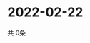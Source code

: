 # 2022-02-22
  共 0条

  <!-- BEGIN -->
  <!-- 最后更新时间Tue Feb 22 2022 16:07:48 GMT+0000 (Coordinated Universal Time) -->
  
  <!-- END -->
  
  
